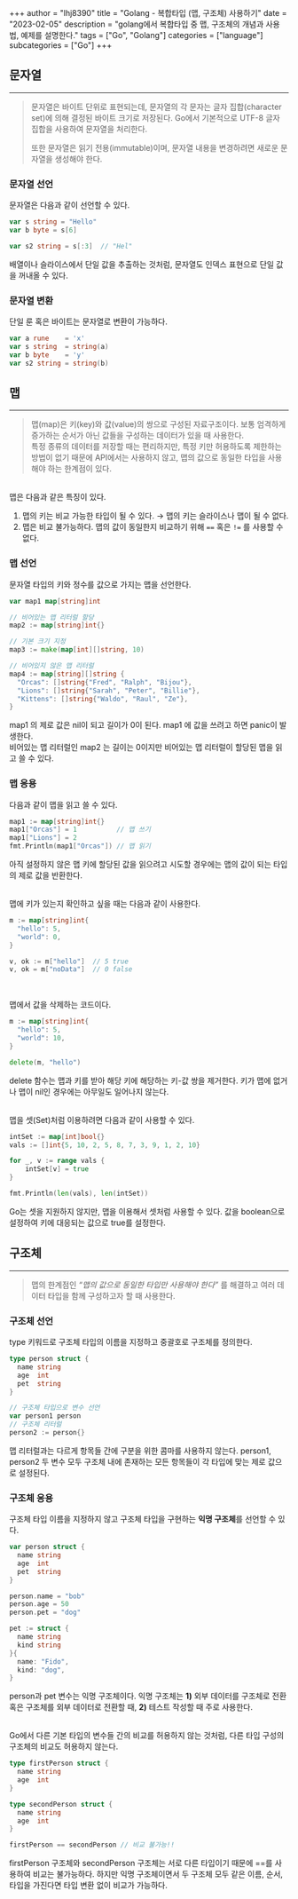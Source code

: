 +++
author = "lhj8390"
title = "Golang - 복합타입 (맵, 구조체) 사용하기"
date = "2023-02-05"
description = "golang에서 복합타입 중 맵, 구조체의 개념과 사용법, 예제를 설명한다."
tags = ["Go", "Golang"]
categories = ["language"]
subcategories = ["Go"]
+++
## 문자열

---

> 문자열은 바이트 단위로 표현되는데, 문자열의 각 문자는 글자 집합(character set)에 의해 결정된 바이트 크기로 저장된다. Go에서 기본적으로 UTF-8 글자 집합을 사용하여 문자열을 처리한다.
> 
> 
> 또한 문자열은 읽기 전용(immutable)이며, 문자열 내용을 변경하려면 새로운 문자열을 생성해야 한다.
> 

### 문자열 선언

문자열은 다음과 같이 선언할 수 있다.

```go
var s string = "Hello"
var b byte = s[6]

var s2 string = s[:3]  // "Hel"
```

배열이나 슬라이스에서 단일 값을 추출하는 것처럼, 문자열도 인덱스 표현으로 단일 값을 꺼내올 수 있다. 

### 문자열 변환

단일 룬 혹은 바이트는 문자열로 변환이 가능하다.

```go
var a rune    = 'x'
var s string  = string(a)
var b byte    = 'y'
var s2 string = string(b)
```

## 맵

---

> 맵(map)은 키(key)와 값(value)의 쌍으로 구성된 자료구조이다. 보통 엄격하게 증가하는 순서가 아닌 값들을 구성하는 데이터가 있을 때 사용한다.<br/>
> 특정 종류의 데이터를 저장할 때는 편리하지만, 특정 키만 허용하도록 제한하는 방법이 없기 때문에 API에서는 사용하지 않고, 맵의 값으로 동일한 타입을 사용해야 하는 한계점이 있다.
> 
<br/>
맵은 다음과 같은 특징이 있다.

1. 맵의 키는 비교 가능한 타입이 될 수 있다. → 맵의 키는 슬라이스나 맵이 될 수 없다. 
2. 맵은 비교 불가능하다. 맵의 값이 동일한지 비교하기 위해 `==` 혹은 `!=` 를 사용할 수 없다.

### 맵 선언

문자열 타입의 키와 정수를 값으로 가지는 맵을 선언한다.

```go
var map1 map[string]int

// 비어있는 맵 리터럴 할당
map2 := map[string]int{}

// 기본 크기 지정
map3 := make(map[int][]string, 10)

// 비어있지 않은 맵 리터럴
map4 := map[string][]string {
  "Orcas": []string{"Fred", "Ralph", "Bijou"},
  "Lions": []string{"Sarah", "Peter", "Billie"},
  "Kittens": []string{"Waldo", "Raul", "Ze"},
}
```

map1 의 제로 값은 nil이 되고 길이가 0이 된다. map1 에 값을 쓰려고 하면 panic이 발생한다. <br/>
비어있는 맵 리터럴인 map2 는 길이는 0이지만 비어있는 맵 리터럴이 할당된 맵을 읽고 쓸 수 있다.

### 맵 응용

다음과 같이 맵을 읽고 쓸 수 있다.

```go
map1 := map[string]int{}
map1["Orcas"] = 1          // 맵 쓰기
map1["Lions"] = 2
fmt.Println(map1["Orcas"]) // 맵 읽기
```

아직 설정하지 않은 맵 키에 할당된 값을 읽으려고 시도할 경우에는 맵의 값이 되는 타입의 제로 값을 반환한다.<br/><br/>

맵에 키가 있는지 확인하고 싶을 때는 다음과 같이 사용한다.

```go
m := map[string]int{
  "hello": 5,
  "world": 0,
}

v, ok := m["hello"]  // 5 true
v, ok = m["noData"]  // 0 false
```
<br/>

맵에서 값을 삭제하는 코드이다.

```go
m := map[string]int{
  "hello": 5,
  "world": 10,
}

delete(m, "hello")
```

delete 함수는 맵과 키를 받아 해당 키에 해당하는 키-값 쌍을 제거한다. 키가 맵에 없거나 맵이 nil인 경우에는 아무일도 일어나지 않는다.<br/><br/>

맵을 셋(Set)처럼 이용하려면 다음과 같이 사용할 수 있다.

```go
intSet := map[int]bool{}
vals := []int{5, 10, 2, 5, 8, 7, 3, 9, 1, 2, 10}

for _, v := range vals {
	intSet[v] = true
}

fmt.Println(len(vals), len(intSet))
```

Go는 셋을 지원하지 않지만, 맵을 이용해서 셋처럼 사용할 수 있다. 값을 boolean으로 설정하여 키에 대응되는 값으로 true를 설정한다.

## 구조체

---

> 맵의 한계점인 <span class="gray">*“맵의 값으로 동일한 타입만 사용해야 한다”*</span> 를 해결하고 여러 데이터 타입을 함께 구성하고자 할 때 사용한다.
> 

### 구조체 선언

type 키워드로 구조체 타입의 이름을 지정하고 중괄호로 구조체를 정의한다.

```go
type person struct {
  name string
  age  int
  pet  string
}

// 구조체 타입으로 변수 선언
var person1 person
// 구조체 리터럴
person2 := person{}
```

맵 리터럴과는 다르게 항목들 간에 구분을 위한 콤마를 사용하지 않는다.  person1, person2 두 변수 모두 구조체 내에 존재하는 모든 항목들이 <span class="red">각 타입에 맞는 제로 값으로 설정</span>된다.

### 구조체 응용

구조체 타입 이름을 지정하지 않고 구조체 타입을 구현하는 **익명 구조체**를 선언할 수 있다.

```go
var person struct {
  name string
  age  int
  pet  string
}

person.name = "bob"
person.age = 50
person.pet = "dog"

pet := struct {
  name string
  kind string
}{
  name: "Fido",
  kind: "dog",
}
```

person과 pet 변수는 익명 구조체이다. 익명 구조체는 **1)** 외부 데이터를 구조체로 전환 혹은 구조체를 외부 데이터로 전환할 때, **2)** 테스트 작성할 때 주로 사용한다. <br/><br/>

Go에서 다른 기본 타입의 변수들 간의 비교를 허용하지 않는 것처럼, 다른 타입 구성의 구조체의 비교도 허용하지 않는다.

```go
type firstPerson struct {
  name string
  age  int
}

type secondPerson struct {
  name string
  age  int
}

firstPerson == secondPerson // 비교 불가능!!
```

firstPerson 구조체와 secondPerson 구조체는 서로 다른 타입이기 때문에 ==를 사용하여 비교는 불가능하다. 하지만 <span class="red">익명 구조체이면서 두 구조체 모두 같은 이름, 순서, 타입을 가진다면 타입 변환 없이 비교가 가능하다.</span>
